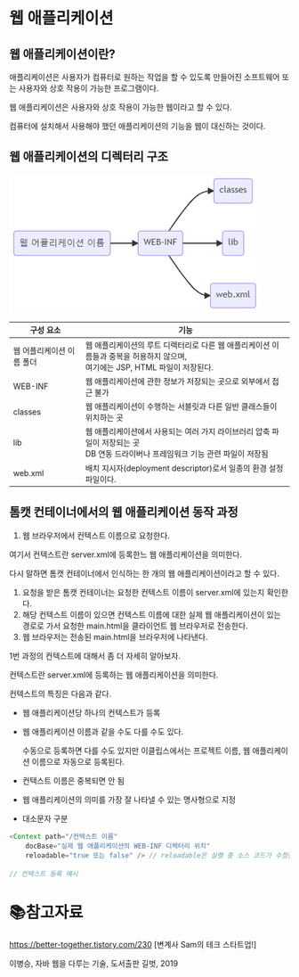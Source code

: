 # 웹 애플리케이션

## 웹 애플리케이션이란?

애플리케이션은 사용자가 컴퓨터로 원하는 작업을 할 수 있도록 만들어진 소프트웨어 또는 사용자와 상호 작용이 가능한 프로그램이다. 

웹 애플리케이션은 사용자와 상호 작용이 가능한 웹이라고 할 수 있다.

컴퓨터에 설치해서 사용해야 했던 애플리케이션의 기능을 웹이 대신하는 것이다.

## 웹 애플리케이션의 디렉터리 구조

![mermaid-diagram-20211020152108](.\md-images\mermaid-diagram-20211020152108.png)

| 구성 요소          | 기능                                                                              |
| -------------- | ------------------------------------------------------------------------------- |
| 웹 어플리케이션 이름 폴더 | 웹 애플리케이션의 루트 디렉터리로 다른 웹 애플리케이션 이름들과 중복을 허용하지 않으며,<br />여기에는 JSP, HTML 파일이 저장된다. |
| WEB-INF        | 웹 애플리케이션에 관한 정보가 저장되는 곳으로 외부에서 접근 불가                                            |
| classes        | 웹 애플리케이션이 수행하는 서블릿과 다른 일반 클래스들이 위치하는 곳                                          |
| lib            | 웹 애플리케이션에서 사용되는 여러 가지 라이브러리 압축 파일이 저장되는 곳<br />DB 연동 드라이버나 프레임워크 기능 관련 파일이 저장됨  |
| web.xml        | 배치 지시자(deployment descriptor)로서 일종의 환경 설정 파일이다.                                 |

## 톰캣 컨테이너에서의 웹 애플리케이션 동작 과정

1. 웹 브라우저에서 컨텍스트 이름으로 요청한다.

여기서 컨텍스트란 server.xml에 등록한느 웹 애플리케이션을 의미한다.

다시 말하면 톰캣 컨테이너에서 인식하는 한 개의 웹 애플리케이션이라고 할 수 있다.

1. 요청을 받은 톰캣 컨테이너는 요청한 컨텍스트 이름이 server.xml에 있는지 확인한다.
2. 해당 컨텍스트 이름이 있으면 컨텍스트 이름에 대한 실제 웹 애플리케이션이 있는 경로로 가서
   요청한 main.html을 클라이언트 웹 브라우저로 전송한다.
3. 웹 브라우저는 전송된 main.html을 브라우저에 나타낸다.

1번 과정의 컨텍스트에 대해서 좀 더 자세히 알아보자.

컨텍스트란 server.xml에 등록하는 웹 애플리케이션을 의미한다.

컨텍스트의 특징은 다음과 같다.

- 웹 애플리케이션당 하나의 컨텍스트가 등록

- 웹 애플리케이션 이름과 같을 수도 다를 수도 있다.
  
  수동으로 등록하면 다를 수도 있지만 이클립스에서는 프로젝트 이름, 웹 애플리케이션 이름으로 자동으로 등록된다.

- 컨텍스트 이름은 중복되면 안 됨

- 웹 애플리케이션의 의미를 가장 잘 나타낼 수 있는 명사형으로 지정

- 대소문자 구분

```java
<Context path="/컨텍스트 이름"
    docBase="실제 웹 애플리케이션의 WEB-INF 디렉터리 위치"
    reloadable="true 또는 false" /> // reloadable은 실행 중 소스 코드가 수정될 경우 바로 갱신할지를 설정한다.

// 컨텍스트 등록 예시
```

# :books:참고자료

 https://better-together.tistory.com/230 [변계사 Sam의 테크 스타트업!]

이병승, 자바 웹을 다루는 기술, 도서출판 길벗, 2019
